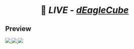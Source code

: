 

# <p align='center'> 🔗 _LIVE_ - [_**dEagleCube**_](https://deaglecube.vercel.app/)</p>


## Preview

<a href="https://deaglecube.vercel.app/" target="_blank">
  <img src="https://i.imgur.com/GU8Pb8a.png"> 
</a>

<a href="https://deaglecube.vercel.app/" target="_blank">
  <img src="https://i.imgur.com/ngVaeQu.png"> 
</a>

<a href="https://deaglecube.vercel.app/" target="_blank">
  <img src="https://i.imgur.com/8XexpFB.png"> 
</a>
